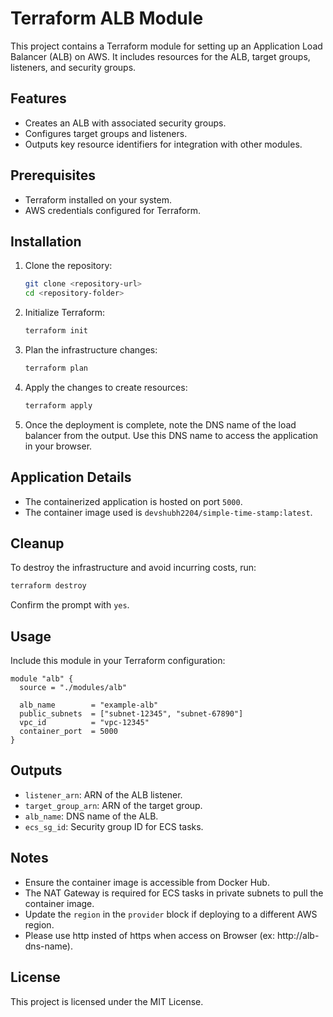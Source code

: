 # Terraform ALB Module

This project contains a Terraform module for setting up an Application Load Balancer (ALB) on AWS. It includes resources for the ALB, target groups, listeners, and security groups.

## Features

- Creates an ALB with associated security groups.
- Configures target groups and listeners.
- Outputs key resource identifiers for integration with other modules.

## Prerequisites

- Terraform installed on your system.
- AWS credentials configured for Terraform.

## Installation

1. Clone the repository:
   ```bash
   git clone <repository-url>
   cd <repository-folder>
   ```

2. Initialize Terraform:
   ```bash
   terraform init
   ```

3. Plan the infrastructure changes:
   ```bash
   terraform plan
   ```

4. Apply the changes to create resources:
   ```bash
   terraform apply
   ```
5. Once the deployment is complete, note the DNS name of the load balancer from the output. Use this DNS name to access the application in your browser.

## Application Details

- The containerized application is hosted on port `5000`.
- The container image used is `devshubh2204/simple-time-stamp:latest`.

## Cleanup

To destroy the infrastructure and avoid incurring costs, run:
```bash
terraform destroy
```
Confirm the prompt with `yes`.

## Usage

Include this module in your Terraform configuration:

```hcl
module "alb" {
  source = "./modules/alb"

  alb_name        = "example-alb"
  public_subnets  = ["subnet-12345", "subnet-67890"]
  vpc_id          = "vpc-12345"
  container_port  = 5000
}
```

## Outputs

- `listener_arn`: ARN of the ALB listener.
- `target_group_arn`: ARN of the target group.
- `alb_name`: DNS name of the ALB.
- `ecs_sg_id`: Security group ID for ECS tasks.

## Notes

- Ensure the container image is accessible from Docker Hub.
- The NAT Gateway is required for ECS tasks in private subnets to pull the container image.
- Update the `region` in the `provider` block if deploying to a different AWS region.
- Please use http insted of https when access on Browser (ex: http://alb-dns-name).

## License

This project is licensed under the MIT License.
